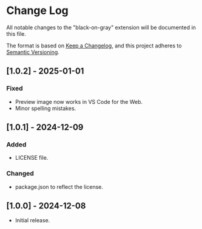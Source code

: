 # Change Log

All notable changes to the "black-on-gray" extension will be documented in this file.

The format is based on [Keep a Changelog](https://keepachangelog.com/en/1.1.0/),
and this project adheres to [Semantic Versioning](https://semver.org/spec/v2.0.0.html).

## [1.0.2] - 2025-01-01

### Fixed

- Preview image now works in VS Code for the Web.
- Minor spelling mistakes.

## [1.0.1] - 2024-12-09

### Added

- LICENSE file.

### Changed

- package.json to reflect the license.

## [1.0.0] - 2024-12-08

- Initial release.